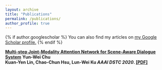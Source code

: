 ```yaml
---
layout: archive
title: "Publications"
permalink: /publications/
author_profile: true
---
```


{% if author.googlescholar %}
  You can also find my articles on <u><a href="{{author.googlescholar}}">my Google Scholar profile</a>.</u>
{% endif %}

<b>[Multi-step Joint-Modality Attention Network for Scene-Aware Dialogue System](https://arxiv.org/abs/2001.06206)</b> 
<b>Yun-Wei Chu <br> Kuan-Yen Lin, Chao-Chun Hsu, Lun-Wei Ku <i>AAAI DSTC 2020</i>. [[PDF]](https://arxiv.org/abs/2001.06206)

